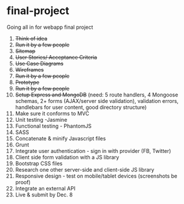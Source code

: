 final-project
=============

Going all in for webapp final project

1. ~~Think of idea~~
2. ~~Run it by a few people~~
3. ~~Sitemap~~
4. ~~User Stories/ Acceptance Criteria~~
5. ~~Use Case Diagrams~~
6. ~~Wireframes~~
5. ~~Run it by a few people~~
6. ~~Prototype~~
7. ~~Run it by a few people~~
8. ~~Setup Express and MongoDB~~ (need: 5 route handlers, 4 Mongoose schemas, 2+ forms (AJAX/server side validation), validation errors, handlebars for user content, good directory structure)
9. Make sure it conforms to MVC
10. Unit testing -Jasmine
11. Functional testing - PhantomJS
13. SASS
14. Concatenate & minify Javascript files
15. Grunt
17. Integrate user authentication - sign in with provider (FB, Twitter)
18. Client side form validation with a JS library
19. Bootstrap CSS files
19. Research one other server-side and client-side JS library
20. Responsive design - test on mobile/tablet devices (screenshots be proof)
21. Integrate an external API
23. Live & submit by Dec. 8
